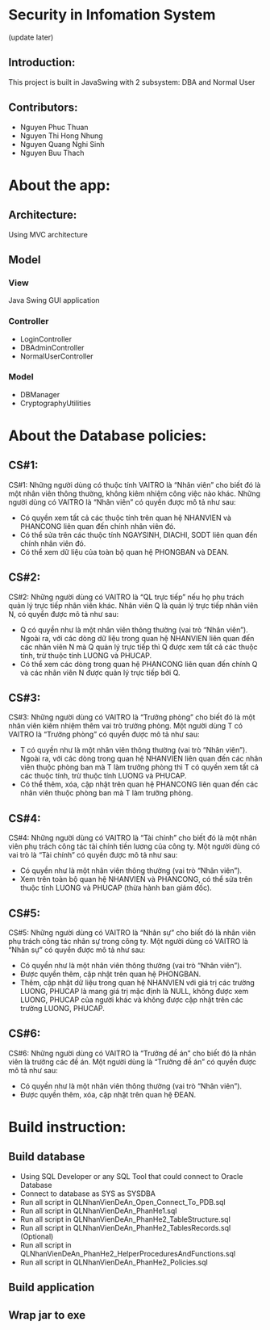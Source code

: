 # Security in Infomation System
(update later)

## Introduction:
This project is built in JavaSwing with 2 subsystem: DBA and Normal User

## Contributors:
- Nguyen Phuc Thuan
- Nguyen Thi Hong Nhung
- Nguyen Quang Nghi Sinh
- Nguyen Buu Thach

# About the app:

## Architecture:
Using MVC architecture

## Model

### View
Java Swing GUI application

### Controller
- LoginController
- DBAdminController
- NormalUserController

### Model
- DBManager
- CryptographyUtilities

# About the Database policies:

## CS#1:
CS#1: Những người dùng có thuộc tính VAITRO là “Nhân viên” cho biết đó là một nhân viên thông thường, không kiêm nhiệm công việc nào khác. 
Những người dùng có VAITRO là “Nhân viên” có quyền được mô tả như sau:
- Có quyền xem tất cả các thuộc tính trên quan hệ NHANVIEN và PHANCONG liên quan đến chính nhân viên đó.
- Có thể sửa trên các thuộc tính NGAYSINH, DIACHI, SODT liên quan đến chính nhân viên đó.
- Có thể xem dữ liệu của toàn bộ quan hệ PHONGBAN và DEAN.

## CS#2:
CS#2: Những người dùng có VAITRO là “QL trực tiếp” nếu họ phụ trách quản lý trực tiếp nhân viên khác. Nhân viên Q là quản lý trực tiếp nhân viên N, có quyền được mô tả như sau:
- Q có quyền như là một nhân viên thông thường (vai trò “Nhân viên”). Ngoài ra, với các dòng dữ liệu trong quan hệ NHANVIEN liên quan đến các nhân viên N mà Q quản lý trực tiếp thì Q được xem tất cả các thuộc tính, trừ thuộc tính LUONG và PHUCAP.
- Có thể xem các dòng trong quan hệ PHANCONG liên quan đến chính Q và các nhân viên N được quản lý trực tiếp bởi Q.

## CS#3:
CS#3: Những người dùng có VAITRO là “Trưởng phòng” cho biết đó là một nhân viên kiêm nhiệm thêm vai trò trưởng phòng. Một người dùng T có VAITRO là “Trưởng phòng” có quyền được mô tả như sau:
- T có quyền như là một nhân viên thông thường (vai trò “Nhân viên”). Ngoài ra, với các dòng trong quan hệ NHANVIEN liên quan đến các nhân viên thuộc phòng ban mà T làm trưởng phòng thì T có quyền xem tất cả các thuộc tính, trừ thuộc tính LUONG và PHUCAP.
- Có thể thêm, xóa, cập nhật trên quan hệ PHANCONG liên quan đến các nhân viên thuộc phòng ban mà T làm trưởng phòng.

## CS#4:
CS#4: Những người dùng có VAITRO là “Tài chính” cho biết đó là một nhân viên phụ trách công tác tài chính tiền lương của công ty. Một người dùng có vai trò là “Tài chính” có quyền được mô tả như sau:
- Có quyền như là một nhân viên thông thường (vai trò “Nhân viên”).
- Xem trên toàn bộ quan hệ NHANVIEN và PHANCONG, có thể sửa trên thuộc tính LUONG và PHUCAP (thừa hành ban giám đốc).

## CS#5:
CS#5: Những người dùng có VAITRO là “Nhân sự” cho biết đó là nhân viên phụ trách công tác nhân sự trong công ty. Một người dùng có VAITRO là “Nhân sự” có quyền được mô tả như sau:
- Có quyền như là một nhân viên thông thường (vai trò “Nhân viên”).
- Được quyền thêm, cập nhật trên quan hệ PHONGBAN.
- Thêm, cập nhật dữ liệu trong quan hệ NHANVIEN với giá trị các trường LUONG, PHUCAP là mang giá trị mặc định là NULL, không được xem LUONG, PHUCAP của người khác và không được cập nhật trên các trường LUONG, PHUCAP.

## CS#6:
CS#6: Những người dùng có VAITRO là “Trưởng đề án” cho biết đó là nhân viên là trưởng các
đề án. Một người dùng là “Trưởng đề án” có quyền được mô tả như sau:
- Có quyền như là một nhân viên thông thường (vai trò “Nhân viên”).
- Được quyền thêm, xóa, cập nhật trên quan hệ ĐEAN.

# Build instruction:
## Build database
- Using SQL Developer or any SQL Tool that could connect to Oracle Database
- Connect to database as SYS as SYSDBA
- Run all script in QLNhanVienDeAn_Open_Connect_To_PDB.sql
- Run all script in QLNhanVienDeAn_PhanHe1.sql
- Run all script in QLNhanVienDeAn_PhanHe2_TableStructure.sql
- Run all script in QLNhanVienDeAn_PhanHe2_TablesRecords.sql (Optional)
- Run all script in QLNhanVienDeAn_PhanHe2_HelperProceduresAndFunctions.sql
- Run all script in QLNhanVienDeAn_PhanHe2_Policies.sql

## Build application

## Wrap jar to exe


